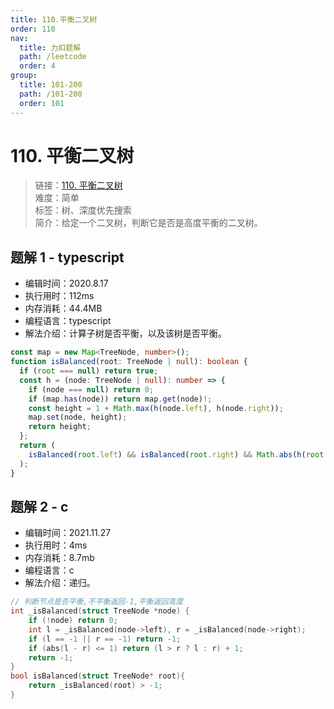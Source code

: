 ```yaml
---
title: 110.平衡二叉树
order: 110
nav:
  title: 力扣题解
  path: /leetcode
  order: 4
group:
  title: 101-200
  path: /101-200
  order: 101
---
```


# 110. 平衡二叉树

> 链接：[110. 平衡二叉树](https://leetcode-cn.com/problems/balanced-binary-tree/)  
> 难度：简单  
> 标签：树、深度优先搜索  
> 简介：给定一个二叉树，判断它是否是高度平衡的二叉树。

## 题解 1 - typescript

- 编辑时间：2020.8.17
- 执行用时：112ms
- 内存消耗：44.4MB
- 编程语言：typescript
- 解法介绍：计算子树是否平衡，以及该树是否平衡。

```typescript
const map = new Map<TreeNode, number>();
function isBalanced(root: TreeNode | null): boolean {
  if (root === null) return true;
  const h = (node: TreeNode | null): number => {
    if (node === null) return 0;
    if (map.has(node)) return map.get(node)!;
    const height = 1 + Math.max(h(node.left), h(node.right));
    map.set(node, height);
    return height;
  };
  return (
    isBalanced(root.left) && isBalanced(root.right) && Math.abs(h(root.left) - h(root.right)) <= 1
  );
}
```

## 题解 2 - c

- 编辑时间：2021.11.27
- 执行用时：4ms
- 内存消耗：8.7mb
- 编程语言：c
- 解法介绍：递归。

```c
// 判断节点是否平衡,不平衡返回-1,平衡返回高度
int _isBalanced(struct TreeNode *node) {
    if (!node) return 0;
    int l = _isBalanced(node->left), r = _isBalanced(node->right);
    if (l == -1 || r == -1) return -1;
    if (abs(l - r) <= 1) return (l > r ? l : r) + 1;
    return -1;
}
bool isBalanced(struct TreeNode* root){
    return _isBalanced(root) > -1;
}
```
